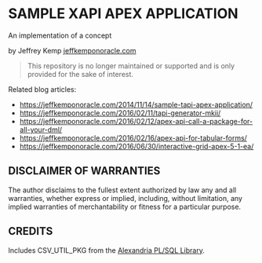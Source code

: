 # SAMPLE XAPI APEX APPLICATION #

An implementation of a concept

by Jeffrey Kemp [jeffkemponoracle.com](https://jeffkemponoracle.com)

> This repository is no longer maintained or supported and is only provided for the sake of interest.

Related blog articles:

* https://jeffkemponoracle.com/2014/11/14/sample-tapi-apex-application/
* https://jeffkemponoracle.com/2016/02/11/tapi-generator-mkii/
* https://jeffkemponoracle.com/2016/02/12/apex-api-call-a-package-for-all-your-dml/
* https://jeffkemponoracle.com/2016/02/16/apex-api-for-tabular-forms/
* https://jeffkemponoracle.com/2016/06/30/interactive-grid-apex-5-1-ea/

## DISCLAIMER OF WARRANTIES ##

The author disclaims to the fullest extent authorized by law any and all
warranties, whether express or implied, including, without limitation, any
implied warranties of merchantability or fitness for a particular purpose.

## CREDITS ##

Includes CSV_UTIL_PKG from the [Alexandria PL/SQL Library](https://github.com/mortenbra/alexandria-plsql-utils).
